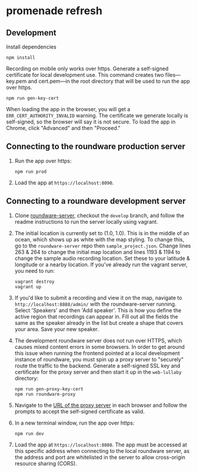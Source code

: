# promenade refresh

## Development
Install dependencies
```
npm install
```

Recording on mobile only works over https. Generate a self-signed certificate for local development use. 
This command creates two files—key.pem and cert.pem—in the root directory that will be used to run the app over https. 
```
npm run gen-key-cert
```

When loading the app in the browser, you will get a `ERR_CERT_AUTHORITY_INVALID` warning. The certificate we generate locally is self-signed, so the browser will say it is not secure. To load the app in Chrome, click "Advanced" and then "Proceed."

## Connecting to the roundware production server
1. Run the app over https:

    ```
    npm run prod
    ```

2. Load the app at `https://localhost:8090`.


## Connecting to a roundware development server

1. Clone [roundware-server](https://github.com/roundware/roundware-server), checkout the `develop` branch, and follow the 
readme instructions to run the server locally using vagrant.

2. The initial location is currently set to (1.0, 1.0). This is in the middle of an ocean, which shows up as white with the map styling. To change this, go to the `roundware-server` repo then `sample_project.json`. Change lines 263 & 264 to change the initial map location and lines 1193 & 1194 to change the sample audio recording location. Set these to your latitude & longitude or a nearby location. If you've already run the vagrant server, you need to run:

    ```
    vagrant destroy
    vagrant up
    ```
3. If you'd like to submit a recording and view it on the map, navigate to `http://localhost:8888/admin/` with the roundware-server running. Select 'Speakers' and then 'Add speaker'. This is how you define the active region that recordings can appear in. Fill out all the fields the same as the speaker already in the list but create a shape that covers your area. Save your new speaker.

4. The development roundware server does not run over HTTPS, which causes mixed content errors in some browsers. In order to get around this issue when running the frontend pointed at a local development instance of roundware, you must spin up a proxy server to "securely" route the traffic to the backend. Generate a self-signed SSL key and certificate for the proxy server and then start it up in the `web-lullaby` directory:
  
   ```
   npm run gen-proxy-key-cert
   npm run roundware-proxy
   ```

5. Navigate to the [URL of the proxy server](https://localhost:1234) in each browser and follow the prompts to accept the self-signed certificate as valid.

6. In a new terminal window, run the app over https:

   ```
   npm run dev
   ```
 
7. Load the app at `https://localhost:8080`. The app must be accessed at this specific address when connecting to the local
roundware server, as the address and port are whitelisted in the server to allow cross-origin resource sharing (CORS). 
